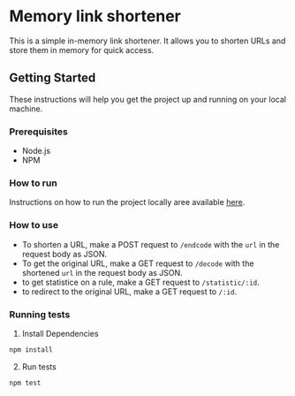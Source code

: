 # Memory link shortener

This is a simple in-memory link shortener. It allows you to shorten URLs and store them in memory for quick access.

## Getting Started

These instructions will help you get the project up and running on your local machine.

### Prerequisites

- Node.js
- NPM

### How to run

Instructions on how to run the project locally aree available [here](how-to-run.md).

### How to use

- To shorten a URL, make a POST request to `/endcode` with the `url` in the request body as JSON.
- To get the original URL, make a GET request to `/decode` with the shortened `url` in the request body as JSON.
- to get statistice on a rule, make a GET request to `/statistic/:id`.
- to redirect to the original URL, make a GET request to `/:id`.

### Running tests

1. Install Dependencies

```bash
npm install
```

2. Run tests

```bash
npm test
```
